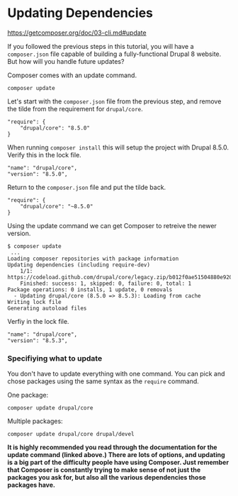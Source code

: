 # Updating Dependencies

https://getcomposer.org/doc/03-cli.md#update

If you followed the previous steps in this tutorial, you will have a `composer.json` file capable of 
building a fully-functional Drupal 8 website. But how will you handle future updates?

Composer comes with an update command.

```
composer update
```

Let's start with the `composer.json` file from the previous step, and remove the tilde from the requirement 
for `drupal/core`.

```
"require": {
    "drupal/core": "8.5.0"
}
```

When running `composer install` this will setup the project with Drupal 8.5.0. Verify this in the lock file.

```
"name": "drupal/core",
"version": "8.5.0",
```

Return to the `composer.json` file and put the tilde back.

```
"require": {
    "drupal/core": "~8.5.0"
}
```

Using the update command we can get Composer to retreive the newer version.

```
$ composer update
 ...
Loading composer repositories with package information
Updating dependencies (including require-dev)
    1/1:	https://codeload.github.com/drupal/core/legacy.zip/b012f0ae51504880e920f2c6efdbdf03b6fe2129
    Finished: success: 1, skipped: 0, failure: 0, total: 1
Package operations: 0 installs, 1 update, 0 removals
  - Updating drupal/core (8.5.0 => 8.5.3): Loading from cache
Writing lock file
Generating autoload files

```

Verfiy in the lock file.

```
"name": "drupal/core",
"version": "8.5.3",
```

### Specifiying what to update

You don't have to update everything with one command. You can pick and chose packages using the 
same syntax as the `require` command.

One package:

```
composer update drupal/core
```

Multiple packages:

```
composer update drupal/core drupal/devel
```

**It is highly recommended you read through the documentation for the update command (linked above.) 
There are lots of options, and updating is a big part of the difficulty people have using Composer. Just 
remember that Composer is constantly trying to make sense of not just the packages you ask for, but also all 
the various dependencies those packages have.**